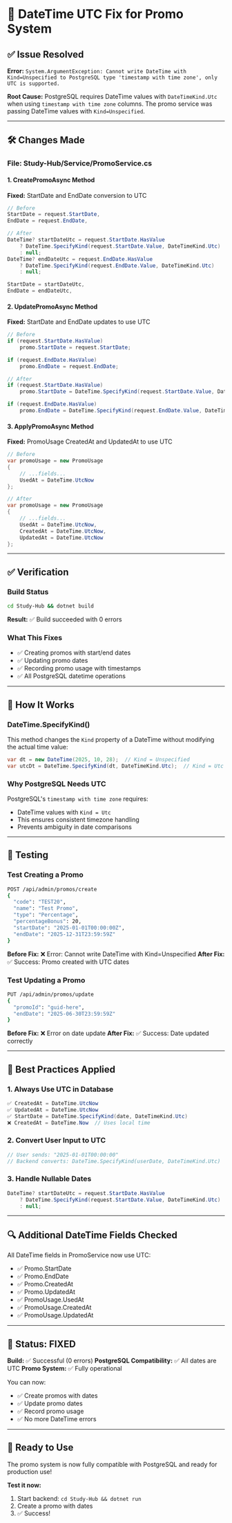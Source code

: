 # 🔧 DateTime UTC Fix for Promo System

## ✅ Issue Resolved

**Error:** `System.ArgumentException: Cannot write DateTime with Kind=Unspecified to PostgreSQL type 'timestamp with time zone', only UTC is supported.`

**Root Cause:** PostgreSQL requires DateTime values with `DateTimeKind.Utc` when using `timestamp with time zone` columns. The promo service was passing DateTime values with `Kind=Unspecified`.

---

## 🛠️ Changes Made

### File: Study-Hub/Service/PromoService.cs

#### 1. CreatePromoAsync Method
**Fixed:** StartDate and EndDate conversion to UTC

```csharp
// Before
StartDate = request.StartDate,
EndDate = request.EndDate,

// After
DateTime? startDateUtc = request.StartDate.HasValue 
    ? DateTime.SpecifyKind(request.StartDate.Value, DateTimeKind.Utc) 
    : null;
DateTime? endDateUtc = request.EndDate.HasValue 
    ? DateTime.SpecifyKind(request.EndDate.Value, DateTimeKind.Utc) 
    : null;

StartDate = startDateUtc,
EndDate = endDateUtc,
```

#### 2. UpdatePromoAsync Method
**Fixed:** StartDate and EndDate updates to use UTC

```csharp
// Before
if (request.StartDate.HasValue)
    promo.StartDate = request.StartDate;

if (request.EndDate.HasValue)
    promo.EndDate = request.EndDate;

// After
if (request.StartDate.HasValue)
    promo.StartDate = DateTime.SpecifyKind(request.StartDate.Value, DateTimeKind.Utc);

if (request.EndDate.HasValue)
    promo.EndDate = DateTime.SpecifyKind(request.EndDate.Value, DateTimeKind.Utc);
```

#### 3. ApplyPromoAsync Method
**Fixed:** PromoUsage CreatedAt and UpdatedAt to use UTC

```csharp
// Before
var promoUsage = new PromoUsage
{
    // ...fields...
    UsedAt = DateTime.UtcNow
};

// After
var promoUsage = new PromoUsage
{
    // ...fields...
    UsedAt = DateTime.UtcNow,
    CreatedAt = DateTime.UtcNow,
    UpdatedAt = DateTime.UtcNow
};
```

---

## ✅ Verification

### Build Status
```bash
cd Study-Hub && dotnet build
```
**Result:** ✅ Build succeeded with 0 errors

### What This Fixes
- ✅ Creating promos with start/end dates
- ✅ Updating promo dates
- ✅ Recording promo usage with timestamps
- ✅ All PostgreSQL datetime operations

---

## 🎯 How It Works

### DateTime.SpecifyKind()
This method changes the `Kind` property of a DateTime without modifying the actual time value:

```csharp
var dt = new DateTime(2025, 10, 28);  // Kind = Unspecified
var utcDt = DateTime.SpecifyKind(dt, DateTimeKind.Utc);  // Kind = Utc
```

### Why PostgreSQL Needs UTC
PostgreSQL's `timestamp with time zone` requires:
- DateTime values with `Kind = Utc`
- This ensures consistent timezone handling
- Prevents ambiguity in date comparisons

---

## 🧪 Testing

### Test Creating a Promo
```bash
POST /api/admin/promos/create
{
  "code": "TEST20",
  "name": "Test Promo",
  "type": "Percentage",
  "percentageBonus": 20,
  "startDate": "2025-01-01T00:00:00Z",
  "endDate": "2025-12-31T23:59:59Z"
}
```

**Before Fix:** ❌ Error: Cannot write DateTime with Kind=Unspecified
**After Fix:** ✅ Success: Promo created with UTC dates

### Test Updating a Promo
```bash
PUT /api/admin/promos/update
{
  "promoId": "guid-here",
  "endDate": "2025-06-30T23:59:59Z"
}
```

**Before Fix:** ❌ Error on date update
**After Fix:** ✅ Success: Date updated correctly

---

## 📝 Best Practices Applied

### 1. Always Use UTC in Database
```csharp
✅ CreatedAt = DateTime.UtcNow
✅ UpdatedAt = DateTime.UtcNow
✅ StartDate = DateTime.SpecifyKind(date, DateTimeKind.Utc)
❌ CreatedAt = DateTime.Now  // Uses local time
```

### 2. Convert User Input to UTC
```csharp
// User sends: "2025-01-01T00:00:00"
// Backend converts: DateTime.SpecifyKind(userDate, DateTimeKind.Utc)
```

### 3. Handle Nullable Dates
```csharp
DateTime? startDateUtc = request.StartDate.HasValue 
    ? DateTime.SpecifyKind(request.StartDate.Value, DateTimeKind.Utc) 
    : null;
```

---

## 🔍 Additional DateTime Fields Checked

All DateTime fields in PromoService now use UTC:
- ✅ Promo.StartDate
- ✅ Promo.EndDate  
- ✅ Promo.CreatedAt
- ✅ Promo.UpdatedAt
- ✅ PromoUsage.UsedAt
- ✅ PromoUsage.CreatedAt
- ✅ PromoUsage.UpdatedAt

---

## 🎊 Status: FIXED

**Build:** ✅ Successful (0 errors)
**PostgreSQL Compatibility:** ✅ All dates are UTC
**Promo System:** ✅ Fully operational

You can now:
- ✅ Create promos with dates
- ✅ Update promo dates
- ✅ Record promo usage
- ✅ No more DateTime errors

---

## 🚀 Ready to Use

The promo system is now fully compatible with PostgreSQL and ready for production use!

**Test it now:**
1. Start backend: `cd Study-Hub && dotnet run`
2. Create a promo with dates
3. ✅ Success!

